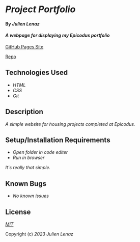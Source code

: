 # _Project Portfolio_

#### By _**Julien Lenaz**_

#### _A webpage for displaying my Epicodus portfolio_

[GitHub Pages Site](https://julienlen.github.io/portfolio/)

[Repo](https://github.com/julienlen/portfolio)

## Technologies Used

* _HTML_
* _CSS_
* _Git_

## Description

_A simple website for housing projects completed at Epicodus._

## Setup/Installation Requirements

* _Open folder in code editer_
* _Run in browser_

_It's really that simple._

## Known Bugs

* _No known issues_

## License

_[MIT](https://choosealicense.com/licenses/mit/)_

Copyright (c) _2023_ _Julien Lenaz_ 
